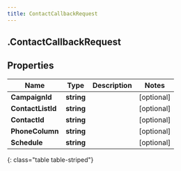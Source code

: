 ```yaml
---
title: ContactCallbackRequest
---
```

## .ContactCallbackRequest

## Properties

|Name | Type | Description | Notes|
|------------ | ------------- | ------------- | -------------|
| **CampaignId** | **string** |  | [optional] |
| **ContactListId** | **string** |  | [optional] |
| **ContactId** | **string** |  | [optional] |
| **PhoneColumn** | **string** |  | [optional] |
| **Schedule** | **string** |  | [optional] |
{: class="table table-striped"}


